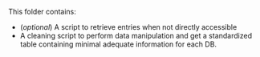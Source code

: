 This folder contains:

- (_optional_) A script to retrieve entries when not directly accessible
- A cleaning script to perform data manipulation and get a standardized table containing minimal adequate information for each DB.
